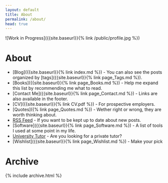 ```yaml
---
layout: default
title: About
permalink: /about/
head: true
---
```


![Work in Progress]({{site.baseurl}}{% link /public/profile.jpg %})

# About

- [Blog]({{site.baseurl}}{% link index.md %}) - You can also see the posts organized by [tags]({{site.baseurl}}{% link page_Tags.md %}).
- [Books]({{site.baseurl}}{% link page_Books.md %}) - Help me expand this list by recommending me what to read.
- [Contact Me]({{site.baseurl}}{% link page_Contact.md %}) - Links are also available in the footer.
- [CV]({{site.baseurl}}{% link CV.pdf %}) - For prospective employers.
- [Quotes]({% link page_Quotes.md %}) - Wether right or wrong, they are worth thinking about.
- [RSS Feed](/atom.xml) - If you want to be kept up to date about new posts.
- [Software]({{site.baseurl}}{% link page_Software.md %}) - A list of tools I used at some point in my life.
- [University Tutor](http://universitytutor.com/tutors/944174) - Are you looking for a private tutor?
- [Wishlist]({{site.baseurl}}{% link page_Wishlist.md %}) - Make your pick

# Archive

{% include archive.html %}